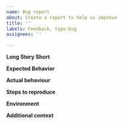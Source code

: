 ```yaml
---
name: Bug report
about: Create a report to help us improve
title: ''
labels: Feedback, type:bug
assignees: ''

---
```


**Long Story Short**
<!-- describe your review or bug you found -->

**Expected Behavior**
<!-- What you expected to happen -->

**Actual behaviour**
<!-- What actually happened -->

**Steps to reproduce**
<!-- What you were doing when the bug occurred so that we can verify it on our own -->

**Environment**
<!-- What browser you were using and any relevant extensions -->

**Additional context**
<!-- Add any other context about the problem here  -->
